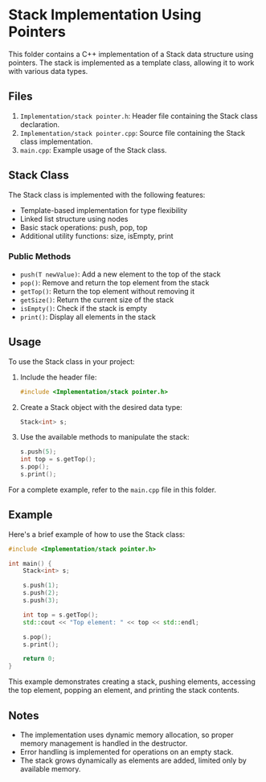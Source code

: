 # Stack Implementation Using Pointers

This folder contains a C++ implementation of a Stack data structure using pointers. The stack is implemented as a template class, allowing it to work with various data types.

## Files

1. `Implementation/stack pointer.h`: Header file containing the Stack class declaration.
2. `Implementation/stack pointer.cpp`: Source file containing the Stack class implementation.
3. `main.cpp`: Example usage of the Stack class.

## Stack Class

The Stack class is implemented with the following features:

- Template-based implementation for type flexibility
- Linked list structure using nodes
- Basic stack operations: push, pop, top
- Additional utility functions: size, isEmpty, print

### Public Methods

- `push(T newValue)`: Add a new element to the top of the stack
- `pop()`: Remove and return the top element from the stack
- `getTop()`: Return the top element without removing it
- `getSize()`: Return the current size of the stack
- `isEmpty()`: Check if the stack is empty
- `print()`: Display all elements in the stack

## Usage

To use the Stack class in your project:

1. Include the header file:
   ```cpp
   #include <Implementation/stack pointer.h>
   ```

2. Create a Stack object with the desired data type:
   ```cpp
   Stack<int> s;
   ```

3. Use the available methods to manipulate the stack:
   ```cpp
   s.push(5);
   int top = s.getTop();
   s.pop();
   s.print();
   ```

For a complete example, refer to the `main.cpp` file in this folder.

## Example

Here's a brief example of how to use the Stack class:

```cpp
#include <Implementation/stack pointer.h>

int main() {
    Stack<int> s;

    s.push(1);
    s.push(2);
    s.push(3);

    int top = s.getTop();
    std::cout << "Top element: " << top << std::endl;

    s.pop();
    s.print();

    return 0;
}
```

This example demonstrates creating a stack, pushing elements, accessing the top element, popping an element, and printing the stack contents.

## Notes

- The implementation uses dynamic memory allocation, so proper memory management is handled in the destructor.
- Error handling is implemented for operations on an empty stack.
- The stack grows dynamically as elements are added, limited only by available memory.
